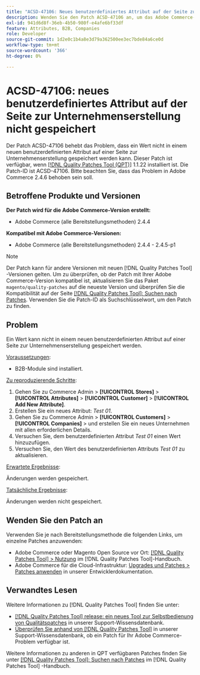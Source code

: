 ```yaml
---
title: "ACSD-47106: Neues benutzerdefiniertes Attribut auf der Seite zur Unternehmenserstellung nicht gespeichert"
description: Wenden Sie den Patch ACSD-47106 an, um das Adobe Commerce-Problem zu beheben, bei dem ein Wert nicht in einem neuen benutzerdefinierten Attribut auf einer Seite zur Unternehmenserstellung gespeichert werden kann.
exl-id: 941d6d8f-36eb-4b50-980f-e4afe6bf33df
feature: Attributes, B2B, Companies
role: Developer
source-git-commit: 1d2e0c1b4a8e3d79a362500ee3ec7bde84a6ce0d
workflow-type: tm+mt
source-wordcount: '366'
ht-degree: 0%

---
```


# ACSD-47106: neues benutzerdefiniertes Attribut auf der Seite zur Unternehmenserstellung nicht gespeichert

Der Patch ACSD-47106 behebt das Problem, dass ein Wert nicht in einem neuen benutzerdefinierten Attribut auf einer Seite zur Unternehmenserstellung gespeichert werden kann. Dieser Patch ist verfügbar, wenn [[!DNL Quality Patches Tool (QPT)]](/help/announcements/adobe-commerce-announcements/magento-quality-patches-released-new-tool-to-self-serve-quality-patches.md) 1.1.22 installiert ist. Die Patch-ID ist ACSD-47106. Bitte beachten Sie, dass das Problem in Adobe Commerce 2.4.6 behoben sein soll.

## Betroffene Produkte und Versionen

**Der Patch wird für die Adobe Commerce-Version erstellt:**

* Adobe Commerce (alle Bereitstellungsmethoden) 2.4.4

**Kompatibel mit Adobe Commerce-Versionen:**

* Adobe Commerce (alle Bereitstellungsmethoden) 2.4.4 - 2.4.5-p1

>[!NOTE]
>
>Der Patch kann für andere Versionen mit neuen [!DNL Quality Patches Tool] -Versionen gelten. Um zu überprüfen, ob der Patch mit Ihrer Adobe Commerce-Version kompatibel ist, aktualisieren Sie das Paket `magento/quality-patches` auf die neueste Version und überprüfen Sie die Kompatibilität auf der Seite [[!DNL Quality Patches Tool]: Suchen nach Patches](https://experienceleague.adobe.com/tools/commerce-quality-patches/index.html). Verwenden Sie die Patch-ID als Suchschlüsselwort, um den Patch zu finden.

## Problem

Ein Wert kann nicht in einem neuen benutzerdefinierten Attribut auf einer Seite zur Unternehmenserstellung gespeichert werden.

<u>Voraussetzungen</u>:

* B2B-Module sind installiert.

<u>Zu reproduzierende Schritte</u>:

1. Gehen Sie zu Commerce Admin > **[!UICONTROL Stores]** > **[!UICONTROL Attributes]** > **[!UICONTROL Customer]** > **[!UICONTROL Add New Attribute]**.
1. Erstellen Sie ein neues Attribut: _Test 01_.
1. Gehen Sie zu Commerce Admin > **[!UICONTROL Customers]** > **[!UICONTROL Companies]** > und erstellen Sie ein neues Unternehmen mit allen erforderlichen Details.
1. Versuchen Sie, dem benutzerdefinierten Attribut _Test 01_ einen Wert hinzuzufügen.
1. Versuchen Sie, den Wert des benutzerdefinierten Attributs _Test 01_ zu aktualisieren.

<u>Erwartete Ergebnisse</u>:

Änderungen werden gespeichert.

<u>Tatsächliche Ergebnisse</u>:

Änderungen werden nicht gespeichert.

## Wenden Sie den Patch an

Verwenden Sie je nach Bereitstellungsmethode die folgenden Links, um einzelne Patches anzuwenden:

* Adobe Commerce oder Magento Open Source vor Ort: [[!DNL Quality Patches Tool] > Nutzung](https://experienceleague.adobe.com/docs/commerce-operations/tools/quality-patches-tool/usage.html) im [!DNL Quality Patches Tool]-Handbuch.
* Adobe Commerce für die Cloud-Infrastruktur: [Upgrades und Patches > Patches anwenden](https://devdocs.magento.com/cloud/project/project-patch.html) in unserer Entwicklerdokumentation.

## Verwandtes Lesen

Weitere Informationen zu [!DNL Quality Patches Tool] finden Sie unter:

* [[!DNL Quality Patches Tool] release: ein neues Tool zur Selbstbedienung von Qualitätspatches](/help/announcements/adobe-commerce-announcements/magento-quality-patches-released-new-tool-to-self-serve-quality-patches.md) in unserer Support-Wissensdatenbank.
* [Überprüfen Sie anhand von  [!DNL Quality Patches Tool]](/help/support-tools/patches-available-in-qpt-tool/check-patch-for-magento-issue-with-magento-quality-patches.md) in unserer Support-Wissensdatenbank, ob ein Patch für Ihr Adobe Commerce-Problem verfügbar ist.

Weitere Informationen zu anderen in QPT verfügbaren Patches finden Sie unter [[!DNL Quality Patches Tool]: Suchen nach Patches](https://experienceleague.adobe.com/tools/commerce-quality-patches/index.html) im [!DNL Quality Patches Tool] -Handbuch.
